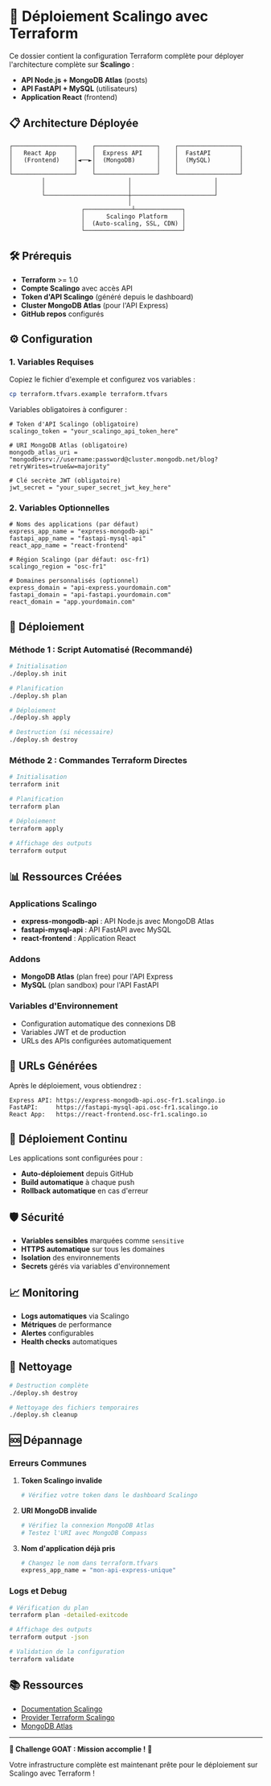 # 🚀 Déploiement Scalingo avec Terraform

Ce dossier contient la configuration Terraform complète pour déployer l'architecture complète sur **Scalingo** :

- **API Node.js + MongoDB Atlas** (posts)
- **API FastAPI + MySQL** (utilisateurs)
- **Application React** (frontend)

## 📋 Architecture Déployée

```
┌─────────────────┐    ┌─────────────────┐    ┌─────────────────┐
│   React App     │    │  Express API    │    │  FastAPI        │
│   (Frontend)    │◄──►│  (MongoDB)      │    │  (MySQL)        │
│                 │    │                 │    │                 │
└─────────────────┘    └─────────────────┘    └─────────────────┘
         │                       │                       │
         │                       │                       │
         └───────────────────────┼───────────────────────┘
                                 │
                    ┌─────────────┴─────────────┐
                    │      Scalingo Platform    │
                    │  (Auto-scaling, SSL, CDN) │
                    └───────────────────────────┘
```

## 🛠 Prérequis

- **Terraform** >= 1.0
- **Compte Scalingo** avec accès API
- **Token d'API Scalingo** (généré depuis le dashboard)
- **Cluster MongoDB Atlas** (pour l'API Express)
- **GitHub repos** configurés

## ⚙️ Configuration

### 1. Variables Requises

Copiez le fichier d'exemple et configurez vos variables :

```bash
cp terraform.tfvars.example terraform.tfvars
```

Variables obligatoires à configurer :

```hcl
# Token d'API Scalingo (obligatoire)
scalingo_token = "your_scalingo_api_token_here"

# URI MongoDB Atlas (obligatoire)
mongodb_atlas_uri = "mongodb+srv://username:password@cluster.mongodb.net/blog?retryWrites=true&w=majority"

# Clé secrète JWT (obligatoire)
jwt_secret = "your_super_secret_jwt_key_here"
```

### 2. Variables Optionnelles

```hcl
# Noms des applications (par défaut)
express_app_name = "express-mongodb-api"
fastapi_app_name = "fastapi-mysql-api"
react_app_name = "react-frontend"

# Région Scalingo (par défaut: osc-fr1)
scalingo_region = "osc-fr1"

# Domaines personnalisés (optionnel)
express_domain = "api-express.yourdomain.com"
fastapi_domain = "api-fastapi.yourdomain.com"
react_domain = "app.yourdomain.com"
```

## 🚀 Déploiement

### Méthode 1 : Script Automatisé (Recommandé)

```bash
# Initialisation
./deploy.sh init

# Planification
./deploy.sh plan

# Déploiement
./deploy.sh apply

# Destruction (si nécessaire)
./deploy.sh destroy
```

### Méthode 2 : Commandes Terraform Directes

```bash
# Initialisation
terraform init

# Planification
terraform plan

# Déploiement
terraform apply

# Affichage des outputs
terraform output
```

## 📊 Ressources Créées

### Applications Scalingo
- **express-mongodb-api** : API Node.js avec MongoDB Atlas
- **fastapi-mysql-api** : API FastAPI avec MySQL
- **react-frontend** : Application React

### Addons
- **MongoDB Atlas** (plan free) pour l'API Express
- **MySQL** (plan sandbox) pour l'API FastAPI

### Variables d'Environnement
- Configuration automatique des connexions DB
- Variables JWT et de production
- URLs des APIs configurées automatiquement

## 🔗 URLs Générées

Après le déploiement, vous obtiendrez :

```
Express API: https://express-mongodb-api.osc-fr1.scalingo.io
FastAPI:     https://fastapi-mysql-api.osc-fr1.scalingo.io
React App:   https://react-frontend.osc-fr1.scalingo.io
```

## 🔄 Déploiement Continu

Les applications sont configurées pour :
- **Auto-déploiement** depuis GitHub
- **Build automatique** à chaque push
- **Rollback automatique** en cas d'erreur

## 🛡️ Sécurité

- **Variables sensibles** marquées comme `sensitive`
- **HTTPS automatique** sur tous les domaines
- **Isolation** des environnements
- **Secrets** gérés via variables d'environnement

## 📈 Monitoring

- **Logs automatiques** via Scalingo
- **Métriques** de performance
- **Alertes** configurables
- **Health checks** automatiques

## 🧹 Nettoyage

```bash
# Destruction complète
./deploy.sh destroy

# Nettoyage des fichiers temporaires
./deploy.sh cleanup
```

## 🆘 Dépannage

### Erreurs Communes

1. **Token Scalingo invalide**
   ```bash
   # Vérifiez votre token dans le dashboard Scalingo
   ```

2. **URI MongoDB invalide**
   ```bash
   # Vérifiez la connexion MongoDB Atlas
   # Testez l'URI avec MongoDB Compass
   ```

3. **Nom d'application déjà pris**
   ```bash
   # Changez le nom dans terraform.tfvars
   express_app_name = "mon-api-express-unique"
   ```

### Logs et Debug

```bash
# Vérification du plan
terraform plan -detailed-exitcode

# Affichage des outputs
terraform output -json

# Validation de la configuration
terraform validate
```

## 📚 Ressources

- [Documentation Scalingo](https://doc.scalingo.com/)
- [Provider Terraform Scalingo](https://registry.terraform.io/providers/Scalingo/scalingo/latest/docs)
- [MongoDB Atlas](https://docs.atlas.mongodb.com/)

---

**🎯 Challenge GOAT : Mission accomplie !** 🐐

Votre infrastructure complète est maintenant prête pour le déploiement sur Scalingo avec Terraform ! 